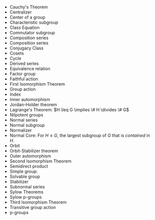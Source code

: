 - Cauchy's Theorem
- Centralizer
- Center of a group
- Characteristic subgroup
- Class Equation
- Commutator subgroup
- Composition series
- Composition series
- Conjugacy Class
- Cosets
- Cycle
- Derived series
- Equivalence relation
- Factor group
- Faithful action
- First Isomorphism Theorem
- Group action
- Index
- Inner automorphism
- Jordan-Holder theorem
- Lagrange's Theorem: $H \leq G \implies \# H \divides \# G$
- Nilpotent groups
- Normal series
- Normal subgroup
- Normalizer
- Normal Core: For $H \leq G$, the largest subgroup of $G$ that is *contained* in $H$.
- Orbit
- Orbit-Stabilizer theorem
- Outer automorphism
- Second Isomorphism Theorem
- Semidirect product
- Simple group:
- Solvable group
- Stabilizer
- Subnormal series
- Sylow Theorems
- Sylow p-groups
- Third Isomorphism Theorem
- Transitive group action
- p-groups
